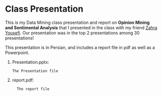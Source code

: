 # Class Presentation

This is my Data Mining class presentation and report on <b> Opinion Mining and Sentimental Analysis</b> that I presented in the class with my friend <a href="https://github.com/ZahraY10"  target="_blank">Zahra Yousefi</a>. Our presentation was in the top 2 presentations among 30 presentations!

This presentation is in Persian, and includes a report file in pdf as well as a Powerpoint.

<ol>
  <p>
    <li>Presentation.pptx:</li>
    
    The Presentation file
   </p>
   
   <p>
      <li>report.pdf:</li>
      
      The report file  
  </p>
</ol>
